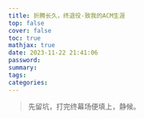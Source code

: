 ```yaml
---
title: 折腾长久，终退役-致我的ACM生涯
top: false
cover: false
toc: true
mathjax: true
date: 2023-11-22 21:41:06
password:
summary:
tags:
categories:
---
```


> 先留坑，打完终幕场便填上，静候。

